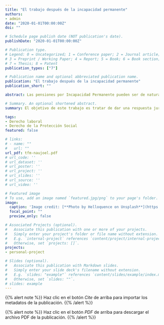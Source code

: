 ```yaml
---
title: "El trabajo después de la incapacidad permanente"
authors:
- admin
date: "2020-01-01T00:00:00Z"
doi: ""

# Schedule page publish date (NOT publication's date).
publishDate: "2020-01-01T00:00:00Z"

# Publication type.
# Legend: 0 = Uncategorized; 1 = Conference paper; 2 = Journal article;
# 3 = Preprint / Working Paper; 4 = Report; 5 = Book; 6 = Book section;
# 7 = Thesis; 8 = Patent
publication_types: ["7"]

# Publication name and optional abbreviated publication name.
publication: "El trabajo después de la incapacidad permanente"
publication_short: ""

abstract: Las pensiones por Incapacidad Permanente pueden ser de naturaleza contributiva o no contributiva, según el inválido hubiera cotizado a la Seguridad Social durante el tiempo previsto o no. La función que cumplen estas prestaciones también varía en cada caso. Mientras el brazo contributivo del Sistema de Seguridad Social se caracteriza por una marcada nota de profesionalidad, que determina la propia finalidad de la prestación, el brazo no contributivo o universal garantiza un mínimo de ingresos a quienes se encuentran en una situación de necesidad real de ausencia de rentas. De ahí que el importe de la prestación dependa del tipo de prestación, de los años cotizados y del grado de incapacidad reconocido.

# Summary. An optional shortened abstract.
summary: El objetivo de este trabajo es tratar de dar una respuesta jurídica segura al beneficiario de una prestación por incapacidad permanente que tenga voluntad de trabajar.

tags:
- Derecho laboral
- Derecho de la Protección Social
featured: false

# links:
# - name: ""
#   url: ""
url_pdf: tfm-naujoel.pdf
# url_code: ''
# url_dataset: ''
# url_poster: ''
# url_project: ''
# url_slides: ''
# url_source: ''
# url_video: ''

# Featured image
# To use, add an image named `featured.jpg/png` to your page's folder.
image:
  caption: 'Image credit: [**Photo by Helloquence on Unsplash**](https://unsplash.com/photos/5fNmWej4tAA)'
  focal_point: ""
  preview_only: false

# Associated Projects (optional).
#   Associate this publication with one or more of your projects.
#   Simply enter your project's folder or file name without extension.
#   E.g. `internal-project` references `content/project/internal-project/index.md`.
#   Otherwise, set `projects: []`.
projects:
- personal-project

# Slides (optional).
#   Associate this publication with Markdown slides.
#   Simply enter your slide deck's filename without extension.
#   E.g. `slides: "example"` references `content/slides/example/index.md`.
#   Otherwise, set `slides: ""`.
# slides: example
---
```


{{% alert note %}}
Haz clic en el botón *Cite* de arriba para importar los metadatos de la publicación.
{{% /alert %}}

{{% alert note %}}
Haz clic en el botón *PDF* de arriba para descargar el archivo PDF de la publicación.
{{% /alert %}}
